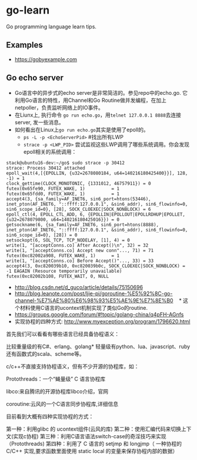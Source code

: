# go-learn
Go programming language learn tips.

## Examples
* https://gobyexample.com

## Go echo server
* Go语言中的异步式的echo server是非常简洁的。参见repo中的echo.go. 它利用Go语言的特性，用Channel和Go Routine做并发编程，在加上netpoller，负责监听网络上的IO事件。
* 在Liunx上, 执行命令 `go run echo.go`，用`telnet 127.0.0.1 8888`去连接server, 发一些消息。
* 如何看出在Linux上`go run echo.go`其实是使用了epoll的。 
    * `ps -L -p <EchoServerPid>` #找出所有LWP
    * `strace -p <LWP_PID>` 尝试监视这些LWP调用了哪些系统调用。你会发现epoll相关的系统调用：
    
```shell
stack@ubuntu16-dev:~/go$ sudo strace -p 30412
strace: Process 30412 attached
epoll_wait(4,[{EPOLLIN, {u32=2678080184, u64=140216180425400}}], 128, -1) = 1
clock_gettime(CLOCK_MONOTONIC, {1331012, 46757911}) = 0
futex(0x65fe90, FUTEX_WAKE, 1)          = 1
futex(0x65fdd0, FUTEX_WAKE, 1)          = 1
accept4(3, {sa_family=AF_INET6, sin6_port=htons(53446), inet_pton(AF_INET6, "::ffff:127.0.0.1", &sin6_addr), sin6_flowinfo=0, sin6_scope_id=0}, [28], SOCK_CLOEXEC|SOCK_NONBLOCK) = 6
epoll_ctl(4, EPOLL_CTL_ADD, 6, {EPOLLIN|EPOLLOUT|EPOLLRDHUP|EPOLLET, {u32=2678079800, u64=140216180425016}}) = 0
getsockname(6, {sa_family=AF_INET6, sin6_port=htons(8888), inet_pton(AF_INET6, "::ffff:127.0.0.1", &sin6_addr), sin6_flowinfo=0, sin6_scope_id=0}, [28]) = 0
setsockopt(6, SOL_TCP, TCP_NODELAY, [1], 4) = 0
write(1, "[acceptConns.co] After Accept()\n", 32) = 32
write(1, "[acceptConns.co] Accept new conn"..., 71) = 71
futex(0xc82002a908, FUTEX_WAKE, 1)      = 1
write(1, "[acceptConns.co] Before Accept()"..., 33) = 33
accept4(3, 0xc820039b10, 0xc820039b0c, SOCK_CLOEXEC|SOCK_NONBLOCK) = -1 EAGAIN (Resource temporarily unavailable)
futex(0xc82002b108, FUTEX_WAIT, 0, NULL
```
    
* http://blog.csdn.net/d_guco/article/details/75150696
* http://blog.leanote.com/post/ljie-pi/goroutine-%E5%92%8C-go-channel-%E7%AE%80%E6%98%93%E5%AE%9E%E7%8E%B0
    * 这个材料使用C语言的ucontext机制实现了类似Go的routine. 
* https://groups.google.com/forum/#!topic/golang-china/q4pFH-AGnfs
* 实现协程的四种方式: http://www.myexception.org/program/1796620.html

首先我们可以看看有哪些语言已经具备协程语义：

比较重量级的有C#、erlang、golang*
轻量级有python、lua、javascript、ruby
还有函数式的scala、scheme等。

c/c++不直接支持协程语义，但有不少开源的协程库，如：

Protothreads：一个“蝇量级” C 语言协程库

libco:来自腾讯的开源协程库libco介绍，官网

coroutine:云风的一个C语言同步协程库,详细信息


目前看到大概有四种实现协程的方式：

第一种：利用glibc 的 ucontext组件(云风的库)
第二种：使用汇编代码来切换上下文(实现c协程)
第三种：利用C语言语法switch-case的奇淫技巧来实现（Protothreads)
第四种：利用了 C 语言的 setjmp 和 longjmp（ 一种协程的 C/C++ 实现,要求函数里面使用 static local 的变量来保存协程内部的数据）
